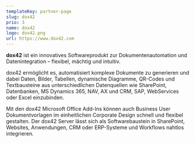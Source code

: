 ```yaml
---
templateKey: partner-page
slug: dox42
prio: 3
name: dox42
logo: dox42.png
url: https://www.dox42.com
---
```


**dox42** ist ein innovatives Softwareprodukt zur Dokumentenautomation und Datenintegration – flexibel, mächtig und intuitiv.

dox42 ermöglicht es, automatisiert komplexe Dokumente zu generieren und dabei Daten, Bilder, Tabellen, dynamische Diagramme, QR-Codes und Textbausteine aus unterschiedlichen Datenquellen wie SharePoint, Datenbanken, MS Dynamics 365, NAV, AX und CRM, SAP, WebServices oder Excel einzubinden.

Mit den dox42 Microsoft Office Add-Ins können auch Business User Dokumentvorlagen im einheitlichen Corporate Design schnell und flexibel gestalten. Der dox42 Server lässt sich als Softwarebaustein in SharePoint, Websites, Anwendungen, CRM oder ERP-Systeme und Workflows nahtlos integrieren.
